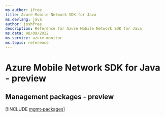 ```yaml
---
ms.author: jfree
title: Azure Mobile Network SDK for Java
ms.devlang: java
author: joshfree
description: Reference for Azure Mobile Network SDK for Java
ms.data: 08/09/2022
ms.service: azure-monitor
ms.topic: reference
---
```

# Azure Mobile Network SDK for Java - preview

## Management packages - preview
[!INCLUDE [mgmt-packages](mobile-network-mgmt-index.md)]